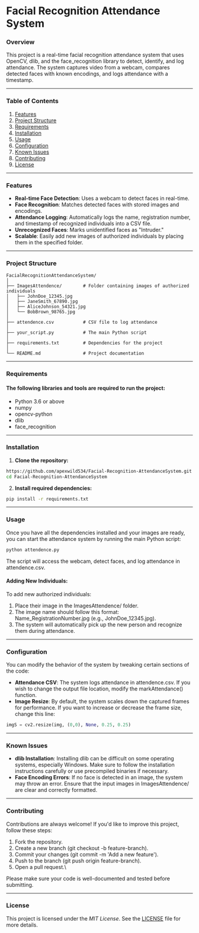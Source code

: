 # Facial Recognition Attendance System

### Overview

This project is a real-time facial recognition attendance system that uses OpenCV, dlib, and the face_recognition library to detect, identify, and log attendance. The system captures video from a webcam, compares detected faces with known encodings, and logs attendance with a timestamp.

---

### Table of Contents

1. [Features](#features)
2. [Project Structure](#project-structure)
3. [Requirements](#requirements)
4. [Installation](#installation)
5. [Usage](#usage)
6. [Configuration](#configuration)
7. [Known Issues](#known-issues)
8. [Contributing](#contributing)
9. [License](#license)

---

### Features

- **Real-time Face Detection**: Uses a webcam to detect faces in real-time.
- **Face Recognition**: Matches detected faces with stored images and encodings.
- **Attendance Logging**: Automatically logs the name, registration number, and timestamp of recognized individuals into a CSV file.
- **Unrecognized Faces**: Marks unidentified faces as "Intruder."
- **Scalable**: Easily add new images of authorized individuals by placing them in the specified folder.

---

### Project Structure

 ```plaintext
 FacialRecognitionAttendanceSystem/
 │
 ├── ImagesAttendence/        # Folder containing images of authorized individuals
 │   ├── JohnDoe_12345.jpg
 │   ├── JaneSmith_67890.jpg
 │   ├── AliceJohnson_54321.jpg
 │   └── BobBrown_98765.jpg
 │
 ├── attendence.csv           # CSV file to log attendance
 │
 ├── your_script.py           # The main Python script
 │
 ├── requirements.txt         # Dependencies for the project
 │
 └── README.md                # Project documentation
```
---
### Requirements
#### The following libraries and tools are required to run the project:
- Python 3.6 or above
- numpy
- opencv-python
- dlib
- face_recognition

---

### Installation
1. **Clone the repository:**
 ``` bash
 https://github.com/apexwild534/Facial-Recognition-AttendanceSystem.git
 cd Facial-Recognition-AttendanceSystem
 ```
2. **Install required dependencies:**
 ``` bash
pip install -r requirements.txt
 ```
---
### Usage
Once you have all the dependencies installed and your images are ready, you can start the attendance system by running the main Python script:
 ``` bash
python attendence.py
 ```
The script will access the webcam, detect faces, and log attendance in attendence.csv.

#### Adding New Individuals:
To add new authorized individuals:

1. Place their image in the ImagesAttendence/ folder. 
2. The image name should follow this format: Name_RegistrationNumber.jpg (e.g., JohnDoe_12345.jpg).
3. The system will automatically pick up the new person and recognize them during attendance.

---
### Configuration
You can modify the behavior of the system by tweaking certain sections of the code:
- **Attendance CSV**: The system logs attendance in attendence.csv. If you wish to change the output file location, modify the markAttendance() function.
- **Image Resize**: By default, the system scales down the captured frames for performance. If you want to increase or decrease the frame size, change this line:
 ``` python
imgS = cv2.resize(img, (0,0), None, 0.25, 0.25)
 ```
---
### Known Issues
- **dlib Installation**: Installing dlib can be difficult on some operating systems, especially Windows. Make sure to follow the installation instructions carefully or use precompiled binaries if necessary.
- **Face Encoding Errors**: If no face is detected in an image, the system may throw an error. Ensure that the input images in ImagesAttendence/ are clear and correctly formatted.
---
### Contributing
 Contributions are always welcome! If you'd like to improve this project, follow these steps:
1. Fork the repository.
2. Create a new branch (git checkout -b feature-branch).
3. Commit your changes (git commit -m 'Add a new feature').
4. Push to the branch (git push origin feature-branch).
5. Open a pull request.\

Please make sure your code is well-documented and tested before submitting.

---
### License
This project is licensed under the *MIT License*. See the [LICENSE](mit-license) file for more details.

